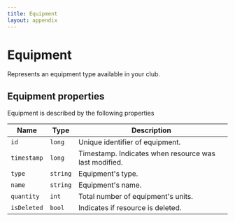 ```yaml
---
title: Equipment
layout: appendix
---
```


# Equipment

Represents an equipment type available in your club.


## Equipment properties

Equipment is described by the following properties


Name            | Type      | Description
----------------|-----------|----------------------
`id`            |`long`     | Unique identifier of equipment.
`timestamp`    	|`long`     | Timestamp. Indicates when resource was last modified.
`type`     		|`string`   | Equipment's type.
`name`    		|`string`   | Equipment's name.
`quantity`      |`int`   	| Total number of equipment's units.
`isDeleted`     |`bool`     | Indicates if resource is deleted.


